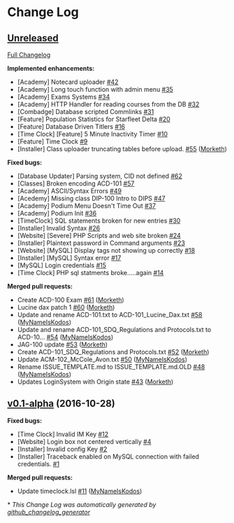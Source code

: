 # Change Log

## [Unreleased](https://github.com/CollectiveIndustries/StarfleetDelta/tree/HEAD)

[Full Changelog](https://github.com/CollectiveIndustries/StarfleetDelta/compare/v0.1-alpha...HEAD)

**Implemented enhancements:**

- \[Academy\] Notecard uploader [\#42](https://github.com/CollectiveIndustries/StarfleetDelta/issues/42)
- \[Academy\] Long touch function with admin menu [\#35](https://github.com/CollectiveIndustries/StarfleetDelta/issues/35)
- \[Academy\] Exams Systems [\#34](https://github.com/CollectiveIndustries/StarfleetDelta/issues/34)
- \[Academy\] HTTP Handler for reading courses from the DB [\#32](https://github.com/CollectiveIndustries/StarfleetDelta/issues/32)
- \[Combadge\] Database scripted Commlinks [\#31](https://github.com/CollectiveIndustries/StarfleetDelta/issues/31)
- \[Feature\] Population Statistics for Starfleet Delta [\#20](https://github.com/CollectiveIndustries/StarfleetDelta/issues/20)
- \[Feature\] Database Driven Titlers [\#16](https://github.com/CollectiveIndustries/StarfleetDelta/issues/16)
- \[Time Clock\] \[Feature\] 5 Minute Inactivity Timer [\#10](https://github.com/CollectiveIndustries/StarfleetDelta/issues/10)
- \[Feature\] Time Clock [\#9](https://github.com/CollectiveIndustries/StarfleetDelta/issues/9)
- \[Installer\] Class uploader truncating tables before upload. [\#55](https://github.com/CollectiveIndustries/StarfleetDelta/pull/55) ([Morketh](https://github.com/Morketh))

**Fixed bugs:**

- \[Database Updater\] Parsing system, CID not defined [\#62](https://github.com/CollectiveIndustries/StarfleetDelta/issues/62)
- \[Classes\] Broken encoding ACD-101 [\#57](https://github.com/CollectiveIndustries/StarfleetDelta/issues/57)
- \[Academy\] ASCII/Syntax Errors [\#49](https://github.com/CollectiveIndustries/StarfleetDelta/issues/49)
- \[Acedemy\] Missing class DIP-100 Intro to DIPS [\#47](https://github.com/CollectiveIndustries/StarfleetDelta/issues/47)
- \[Academy\] Podium Menu Doesn't Time Out [\#37](https://github.com/CollectiveIndustries/StarfleetDelta/issues/37)
- \[Academy\] Podium Init [\#36](https://github.com/CollectiveIndustries/StarfleetDelta/issues/36)
- \[TimeClock\] SQL statements broken for new entries [\#30](https://github.com/CollectiveIndustries/StarfleetDelta/issues/30)
- \[Installer\] Invalid Syntax [\#26](https://github.com/CollectiveIndustries/StarfleetDelta/issues/26)
- \[Website\] \[Severe\] PHP Scripts and web site broken [\#24](https://github.com/CollectiveIndustries/StarfleetDelta/issues/24)
- \[Installer\] Plaintext password in Command arguments [\#23](https://github.com/CollectiveIndustries/StarfleetDelta/issues/23)
- \[Website\] \[MySQL\] Display tags not showing up correctly [\#18](https://github.com/CollectiveIndustries/StarfleetDelta/issues/18)
- \[Installer\] \[MySQL\] Syntax error [\#17](https://github.com/CollectiveIndustries/StarfleetDelta/issues/17)
- \[MySQL\] Login credentials [\#15](https://github.com/CollectiveIndustries/StarfleetDelta/issues/15)
- \[Time Clock\] PHP sql statments broke.....again [\#14](https://github.com/CollectiveIndustries/StarfleetDelta/issues/14)

**Merged pull requests:**

- Create ACD-100 Exam [\#61](https://github.com/CollectiveIndustries/StarfleetDelta/pull/61) ([Morketh](https://github.com/Morketh))
- Lucine dax patch 1 [\#60](https://github.com/CollectiveIndustries/StarfleetDelta/pull/60) ([Morketh](https://github.com/Morketh))
- Update and rename ACD-101.txt to ACD-101\_Lucine\_Dax.txt [\#58](https://github.com/CollectiveIndustries/StarfleetDelta/pull/58) ([MyNameIsKodos](https://github.com/MyNameIsKodos))
- Update and rename ACD-101\_SDQ\_Regulations and Protocols.txt to ACD-10… [\#54](https://github.com/CollectiveIndustries/StarfleetDelta/pull/54) ([MyNameIsKodos](https://github.com/MyNameIsKodos))
- JAG-100 update [\#53](https://github.com/CollectiveIndustries/StarfleetDelta/pull/53) ([Morketh](https://github.com/Morketh))
- Create ACD-101\_SDQ\_Regulations and Protocols.txt [\#52](https://github.com/CollectiveIndustries/StarfleetDelta/pull/52) ([Morketh](https://github.com/Morketh))
- Update ACM-102\_McCole\_Avon.txt [\#50](https://github.com/CollectiveIndustries/StarfleetDelta/pull/50) ([MyNameIsKodos](https://github.com/MyNameIsKodos))
- Rename ISSUE\_TEMPLATE.md to ISSUE\_TEMPLATE.md.OLD [\#48](https://github.com/CollectiveIndustries/StarfleetDelta/pull/48) ([MyNameIsKodos](https://github.com/MyNameIsKodos))
- Updates LoginSystem with Origin state [\#43](https://github.com/CollectiveIndustries/StarfleetDelta/pull/43) ([Morketh](https://github.com/Morketh))

## [v0.1-alpha](https://github.com/CollectiveIndustries/StarfleetDelta/tree/v0.1-alpha) (2016-10-28)
**Fixed bugs:**

- \[Time Clock\] Invalid IM Key [\#12](https://github.com/CollectiveIndustries/StarfleetDelta/issues/12)
- \[Website\] Login box not centered vertically [\#4](https://github.com/CollectiveIndustries/StarfleetDelta/issues/4)
- \[Installer\] Invalid config Key [\#2](https://github.com/CollectiveIndustries/StarfleetDelta/issues/2)
- \[Installer\] Traceback enabled on MySQL connection with failed credentials. [\#1](https://github.com/CollectiveIndustries/StarfleetDelta/issues/1)

**Merged pull requests:**

- Update timeclock.lsl [\#11](https://github.com/CollectiveIndustries/StarfleetDelta/pull/11) ([MyNameIsKodos](https://github.com/MyNameIsKodos))



\* *This Change Log was automatically generated by [github_changelog_generator](https://github.com/skywinder/Github-Changelog-Generator)*